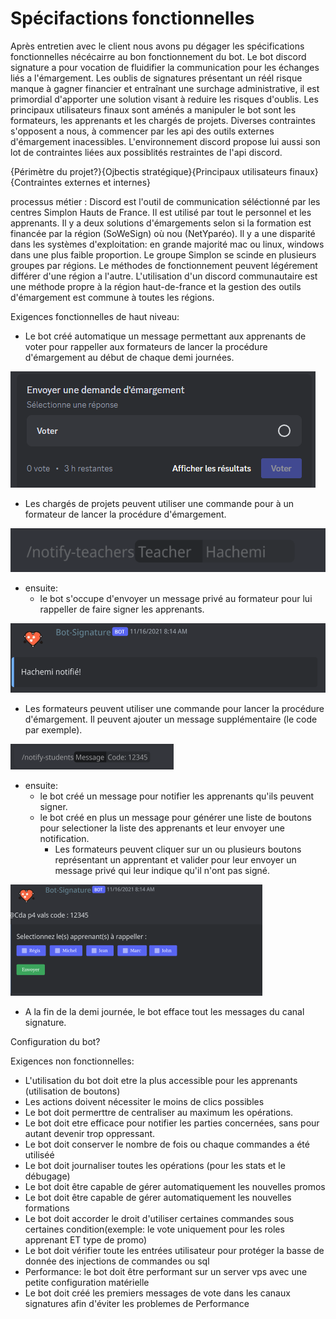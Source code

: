# Spécifactions fonctionnelles

Après entretien avec le client nous avons pu dégager les spécifications fonctionnelles nécécairre au bon fonctionnement du bot. 
Le bot discord signature a pour vocation de fluidifier la communication pour les échanges liés a l'émargement. Les oublis de signatures présentant un réél risque manque à gagner financier et entraînant une surchage administrative, il est primordial d'apporter une solution visant à reduire les risques d'oublis.
Les principaux utilisateurs finaux sont aménés a manipuler le bot sont les formateurs, les apprenants et les chargés de projets.
Diverses contraintes s'opposent a nous, à commencer par les api des outils externes d'émargement inacessibles. L'environnement discord propose lui aussi son lot de contraintes liées aux possiblités restraintes de l'api discord.

{Périmètre du projet?}{Ojbectis stratégique}{Principaux utilisateurs finaux}{Contraintes externes et internes}

processus métier :
Discord est l'outil de communication séléctionné par les centres Simplon Hauts de France. Il est utilisé par tout le personnel et les apprenants.
Il y a deux solutions d'émargements selon si la formation est financée par la région (SoWeSign) où nou (NetYparéo).
Il y a une disparité dans les systèmes d'exploitation: en grande majorité mac ou linux, windows dans une plus faible proportion.
Le groupe Simplon se scinde en plusieurs groupes par régions. Le méthodes de fonctionnement peuvent légérement différer d'une région a l'autre. L'utilisation d'un discord communautaire est une méthode propre à la région haut-de-france et la gestion des outils d'émargement est commune à toutes les régions.

Exigences fonctionnelles de haut niveau: 
- Le bot créé automatique un message permettant aux apprenants de voter pour rappeller aux formateurs de lancer la procédure d'émargement au début de chaque demi journées.

![image](/././assets/img/vote-student.png)

- Les chargés de projets peuvent utiliser une commande pour à un formateur de lancer la procédure d'émargement.

![image](/././assets/img/notify-teachers-command.png)

- ensuite: 
    - le bot s'occupe d'envoyer un message privé au formateur pour lui rappeller de faire signer les apprenants.

![image](/././assets/img/notify-teachers-message.png)

- Les formateurs peuvent utiliser une commande pour lancer la procédure d'émargement. Il peuvent ajouter un message supplémentaire (le code par exemple).

![image](/././assets/img/notify-student-command.png)

- ensuite:
    - le bot créé un message pour notifier les apprenants qu'ils peuvent signer. 
    - le bot créé en plus un message pour générer une liste de boutons pour selectioner la liste des apprenants et leur envoyer une notification.
        - Les formateurs peuvent cliquer sur un ou plusieurs boutons représentant un apprentant et valider pour leur envoyer un message privé qui leur indique qu'il n'ont pas signé.

![image](/././assets/img/notify-student-message.png)

- A la fin de la demi journée, le bot efface tout les messages du canal signature.

Configuration du bot?

Exigences non fonctionnelles:
- L'utilisation du bot doit etre la plus accessible pour les apprenants (utilisation de boutons)
- Les actions doivent nécessiter le moins de clics possibles
- Le bot doit permerttre de centraliser au maximum les opérations.
- Le bot doit etre efficace pour notifier les parties concernées, sans pour autant devenir trop oppressant.
- Le bot doit conserver le nombre de fois ou chaque commandes a été utiliséé
- Le bot doit journaliser toutes les opérations (pour les stats et le débugage)
- Le bot doit être capable de gérer automatiquement les nouvelles promos
- Le bot doit être capable de gérer automatiquement les nouvelles formations
- Le bot doit accorder le droit d'utiliser certaines commandes sous certaines condition(exemple: le vote uniquement pour les roles apprenant ET type de promo)
- Le bot doit vérifier toute les entrées utilisateur pour protéger la basse de donnée des injections de commandes ou sql
- Performance: le bot doit être performant sur un server vps avec une petite configuration matérielle
- Le bot doit créé les premiers messages de vote dans les canaux signatures afin d'éviter les problemes de Performance
